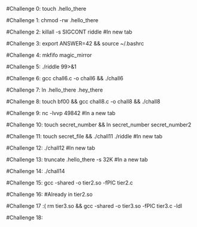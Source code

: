 #Challenge 0:
touch .hello_there

#Challenge 1:
chmod -rw .hello_there

#Challenge 2:
killall -s SIGCONT riddle #In new tab

#Challenge 3:
export ANSWER=42 && source ~/.bashrc

#Challenge 4:
mkfifo magic_mirror

#Challenge 5:
./riddle 99>&1

#Challenge 6:
gcc chall6.c -o chall6 && ./chall6

#Challenge 7:
ln .hello_there .hey_there

#Challenge 8:
touch bf00 && gcc chall8.c -o chall8 && ./chall8

#Challenge 9:
nc -lvvp 49842 #In a new tab

#Challenge 10:
touch secret_number && ln secret_number secret_number2

#Challenge 11:
touch secret_file && ./chall11
./riddle #In new tab

#Challenge 12:
./chall12 #In new tab

#Challenge 13:
truncate .hello_there -s 32K #In a new tab

#Challenge 14:
./chall14

#Challenge 15:
gcc -shared -o tier2.so -fPIC tier2.c

#Challenge 16:
#Already in tier2.so

#Challenge 17 :( 
rm tier3.so && gcc -shared -o tier3.so -fPIC tier3.c -ldl

#Challenge 18:


